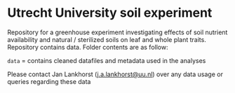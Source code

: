 # Utrecht University soil experiment

Repository for a greenhouse experiment investigating effects of soil nutrient availability and natural / sterilized soils on leaf and whole plant traits. Repository contains data. Folder contents are as follow:

`data`   = contains cleaned datafiles and metadata used in the analyses

Please contact Jan Lankhorst (j.a.lankhorst@uu.nl) over any data usage or queries regarding these data
